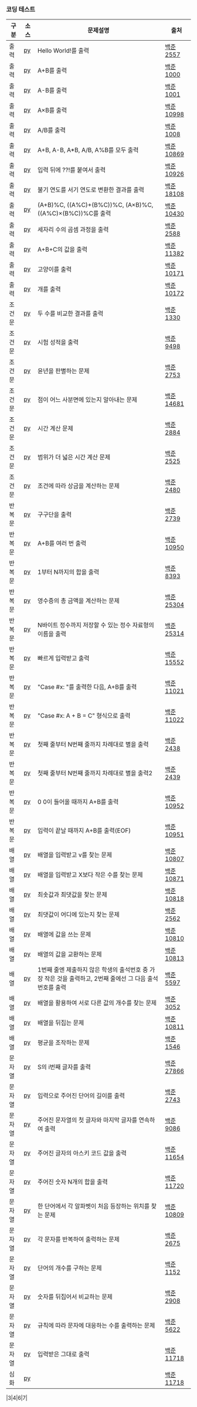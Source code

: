 ### 코딩 테스트

|구분|소스|문제설명|출처|
|--|--|--|--|
|출력|[py](./docs/codingtests/2557.py)|Hello World!를 출력|[백준 2557](https://www.acmicpc.net/problem/2557)|
|출력|[py](./docs/codingtests/1000.py)|A+B를 출력|[백준 1000](https://www.acmicpc.net/problem/1000)|
|출력|[py](./docs/codingtests/1001.py)|A-B를 출력|[백준 1001](https://www.acmicpc.net/problem/1001)|
|출력|[py](./docs/codingtests/10998.py)|A×B를 출력|[백준 10998](https://www.acmicpc.net/problem/10998)|
|출력|[py](./docs/codingtests/1008.py)|A/B를 출력|[백준 1008](https://www.acmicpc.net/problem/1008)|
|출력|[py](./docs/codingtests/10869.py)|A+B, A-B, A*B, A/B, A%B를 모두 출력|[백준 10869](https://www.acmicpc.net/problem/10869)|
|출력|[py](./docs/codingtests/10926.py)|입력 뒤에 ??!를 붙여서 출력|[백준 10926](https://www.acmicpc.net/problem/10926)|
|출력|[py](./docs/codingtests/18108.py)|불기 연도를 서기 연도로 변환한 결과를 출력|[백준 18108](https://www.acmicpc.net/problem/18108)|
|출력|[py](./docs/codingtests/10430.py)|(A+B)%C, ((A%C)+(B%C))%C, (A×B)%C, ((A%C)×(B%C))%C를 출력|[백준 10430](https://www.acmicpc.net/problem/10430)|
|출력|[py](./docs/codingtests/2588.py)|세자리 수의 곱셈 과정을 출력|[백준 2588](https://www.acmicpc.net/problem/2588)|
|출력|[py](./docs/codingtests/11382.py)|A+B+C의 값을 출력|[백준 11382](https://www.acmicpc.net/problem/11382)|
|출력|[py](./docs/codingtests/10171.py)|고양이를 출력|[백준 10171](https://www.acmicpc.net/problem/10171)|
|출력|[py](./docs/codingtests/10172.py)|개를 출력|[백준 10172](https://www.acmicpc.net/problem/10172)|
|조건문|[py](./docs/codingtests/1330.py)|두 수를 비교한 결과를 출력|[백준 1330](https://www.acmicpc.net/problem/1330)|
|조건문|[py](./docs/codingtests/9498.py)|시험 성적을 출력|[백준 9498](https://www.acmicpc.net/problem/9498)|
|조건문|[py](./docs/codingtests/2753.py)|윤년을 판별하는 문제|[백준 2753](https://www.acmicpc.net/problem/2753)|
|조건문|[py](./docs/codingtests/14681.py)|점이 어느 사분면에 있는지 알아내는 문제|[백준 14681](https://www.acmicpc.net/problem/14681)|
|조건문|[py](./docs/codingtests/2884.py)|시간 계산 문제|[백준 2884](https://www.acmicpc.net/problem/2884)|
|조건문|[py](./docs/codingtests/2525.py)|범위가 더 넓은 시간 계산 문제|[백준 2525](https://www.acmicpc.net/problem/2525)|
|조건문|[py](./docs/codingtests/2480.py)|조건에 따라 상금을 계산하는 문제|[백준 2480](https://www.acmicpc.net/problem/2480)|
|반복문|[py](./docs/codingtests/2739.py)|구구단을 출력|[백준 2739](https://www.acmicpc.net/problem/2739)|
|반복문|[py](./docs/codingtests/10950.py)|A+B를 여러 번 출력|[백준 10950](https://www.acmicpc.net/problem/10950)|
|반복문|[py](./docs/codingtests/8393.py)|1부터 N까지의 합을 출력|[백준 8393](https://www.acmicpc.net/problem/8393)|
|반복문|[py](./docs/codingtests/25304.py)|영수증의 총 금액을 계산하는 문제|[백준 25304](https://www.acmicpc.net/problem/25304)|
|반복문|[py](./docs/codingtests/25314.py)|N바이트 정수까지 저장할 수 있는 정수 자료형의 이름을 출력|[백준 25314](https://www.acmicpc.net/problem/25314)|
|반복문|[py](./docs/codingtests/15552.py)|빠르게 입력받고 출력|[백준 15552](https://www.acmicpc.net/problem/15552)|
|반복문|[py](./docs/codingtests/11021.py)|"Case #x: "를 출력한 다음, A+B를 출력|[백준 11021](https://www.acmicpc.net/problem/11021)|
|반복문|[py](./docs/codingtests/11022.py)|"Case #x: A + B = C" 형식으로 출력|[백준 11022](https://www.acmicpc.net/problem/11022)|
|반복문|[py](./docs/codingtests/2438.py)|첫째 줄부터 N번째 줄까지 차례대로 별을 출력|[백준 2438](https://www.acmicpc.net/problem/2438)|
|반복문|[py](./docs/codingtests/2439.py)|첫째 줄부터 N번째 줄까지 차례대로 별을 출력2|[백준 2439](https://www.acmicpc.net/problem/2439)|
|반복문|[py](./docs/codingtests/10952.py)|0 0이 들어올 때까지 A+B를 출력|[백준 10952](https://www.acmicpc.net/problem/10952)|
|반복문|[py](./docs/codingtests/10951.py)|입력이 끝날 때까지 A+B를 출력(EOF)|[백준 10951](https://www.acmicpc.net/problem/10951)|
|배열|[py](./docs/codingtests/10807.py)|배열을 입력받고 v를 찾는 문제|[백준 10807](https://www.acmicpc.net/problem/10807)|
|배열|[py](./docs/codingtests/10871.py)|배열을 입력받고 X보다 작은 수를 찾는 문제|[백준 10871](https://www.acmicpc.net/problem/10871)|
|배열|[py](./docs/codingtests/10818.py)|최솟값과 최댓값을 찾는 문제|[백준 10818](https://www.acmicpc.net/problem/10818)|
|배열|[py](./docs/codingtests/2562.py)|최댓값이 어디에 있는지 찾는 문제|[백준 2562](https://www.acmicpc.net/problem/2562)|
|배열|[py](./docs/codingtests/10810.py)|배열에 값을 쓰는 문제|[백준 10810](https://www.acmicpc.net/problem/10810)|
|배열|[py](./docs/codingtests/10813.py)|배열의 값을 교환하는 문제|[백준 10813](https://www.acmicpc.net/problem/10813)|
|배열|[py](./docs/codingtests/5597.py)|1번째 줄엔 제출하지 않은 학생의 출석번호 중 가장 작은 것을 출력하고, 2번째 줄에선 그 다음 출석번호를 출력|[백준 5597](https://www.acmicpc.net/problem/5597)|
|배열|[py](./docs/codingtests/3052.py)|배열을 활용하여 서로 다른 값의 개수를 찾는 문제|[백준 3052](https://www.acmicpc.net/problem/3052)|
|배열|[py](./docs/codingtests/10811.py)|배열을 뒤집는 문제|[백준 10811](https://www.acmicpc.net/problem/10811)|
|배열|[py](./docs/codingtests/1546.py)|평균을 조작하는 문제|[백준 1546](https://www.acmicpc.net/problem/1546)|
|문자열|[py](./docs/codingtests/27866.py)|S의 i번째 글자를 출력|[백준 27866](https://www.acmicpc.net/problem/27866)|
|문자열|[py](./docs/codingtests/2743.py)|입력으로 주어진 단어의 길이를 출력|[백준 2743](https://www.acmicpc.net/problem/2743)|
|문자열|[py](./docs/codingtests/9086.py)|주어진 문자열의 첫 글자와 마지막 글자를 연속하여 출력|[백준 9086](https://www.acmicpc.net/problem/9086)|
|문자열|[py](./docs/codingtests/11654.py)|주어진 글자의 아스키 코드 값을 출력|[백준 11654](https://www.acmicpc.net/problem/11654)|
|문자열|[py](./docs/codingtests/11720.py)|주어진 숫자 N개의 합을 출력|[백준 11720](https://www.acmicpc.net/problem/11720)|
|문자열|[py](./docs/codingtests/10809.py)|한 단어에서 각 알파벳이 처음 등장하는 위치를 찾는 문제|[백준 10809](https://www.acmicpc.net/problem/10809)|
|문자열|[py](./docs/codingtests/2675.py)|각 문자를 반복하여 출력하는 문제|[백준 2675](https://www.acmicpc.net/problem/2675)|
|문자열|[py](./docs/codingtests/1152.py)|단어의 개수를 구하는 문제|[백준 1152](https://www.acmicpc.net/problem/1152)|
|문자열|[py](./docs/codingtests/2908.py)|숫자를 뒤집어서 비교하는 문제|[백준 2908](https://www.acmicpc.net/problem/2908)|
|문자열|[py](./docs/codingtests/5622.py)|규칙에 따라 문자에 대응하는 수를 출력하는 문제|[백준 5622](https://www.acmicpc.net/problem/5622)|
|문자열|[py](./docs/codingtests/11718.py)|입력받은 그대로 출력|[백준 11718](https://www.acmicpc.net/problem/11718)|
|심화|[py](./docs/codingtests/11718.py)||[백준 11718](https://www.acmicpc.net/problem/11718)|

|3|4|6|7|

